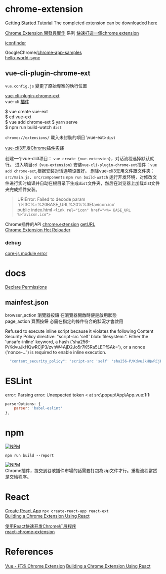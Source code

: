 # chrome-extension

[Getting Started Tutorial](https://developer.chrome.com/extensions/getstarted)
The completed extension can be downloaded [here](https://developer.chrome.com/extensions/examples/tutorials/get_started_complete.zip)


[Chrome Extension 開發與實作](https://ithelp.ithome.com.tw/users/20079450/ironman/1149) 系列
[快速打造一個chrome extension](https://ithelp.ithome.com.tw/articles/10186039)  

[iconfinder](https://www.iconfinder.com)  

GoogleChrome/[chrome-app-samples](https://github.com/GoogleChrome/chrome-app-samples)  
[hello-world-sync](https://github.com/GoogleChrome/chrome-app-samples/tree/master/samples/hello-world-sync)  

## vue-cli-plugin-chrome-ext

`vue.config.js` 變更了原始專案的執行位置  

[vue-cli-plugin-chrome-ext](https://github.com/superoo7/vue-cli-plugin-chrome-ext)  
vue-cli [插件](https://cli.vuejs.org/zh/guide/plugins-and-presets.html#插件)  

$ vue create vue-ext  
$ cd vue-ext  
$ vue add chrome-ext
$ yarn serve  
$ npm run build-watch `dist`  

`chrome://extensions/` 載入未封裝的項目  \vue-ext>`dist`

[vue-cli3开发Chrome插件实践](https://juejin.im/post/5ceca3d96fb9a07eea3252f9)  

创建一个vue-cli3项目： `vue create {vue-extension}`，对话流程选择默认就行。
进入项目`cd {vue-extension}`
安装`vue-cli-plugin-chrome-ext`插件：`vue add chrome-ext`,根据安装对话选项设置好。
删除vue-cli3无用文件跟文件夹：`src/main.js`、`src/components`
`npm run build-watch` 运行开发环境，对修改文件进行实时编译并自动在根目录下生成`dist`文件夹，然后在浏览器上加载dist文件夹完成插件安装。

> URIError: Failed to decode param '/%3C%=%20BASE_URL%20%%3Efavicon.ico'  
public index.html  `<link rel="icon" href="<%= BASE_URL %>favicon.ico">`  

Chrome插件的API 
[chrome.extension](https://developer.chrome.com/extensions/extension) [getURL](https://developer.chrome.com/extensions/extension#method-getURL)  
[Chrome Extension Hot Reloader](https://github.com/xpl/crx-hotreload)  

### debug

[core-js module error](https://github.com/vuejs/vue-cli/issues/3678)  

# docs

[Declare Permissions](https://developer.chrome.com/extensions/declare_permissions)  

## mainfest.json 

browser_action 瀏覽器按鈕 在瀏覽器開敵時便是啟用狀態  
page_action 頁面按鈕  必需在指定的條件符合的狀況才會啟用  

Refused to execute inline script because it violates the following Content Security Policy directive: "script-src 'self' blob: filesystem:". Either the 'unsafe-inline' keyword, a hash ('sha256-P/KdvuJkHQwRCjP3/zvhW4AjD2Jo5r7K5Ra5LETfSAk='), or a nonce ('nonce-...') is required to enable inline execution.

```js
  "content_security_policy": "script-src 'self' 'sha256-P/KdvuJkHQwRCjP3/zvhW4AjD2Jo5r7K5Ra5LETfSAk='; object-src 'self'"
```

# ESLint

error: Parsing error: Unexpected token < at src\popup\App\App.vue:1:1:

```js
parserOptions: {
    parser: 'babel-eslint'
},
```
# npm

[![NPM](https://nodei.co/npm/webpack-bundle-analyzer.png?downloads=true&stars=true)](https://nodei.co/npm/webpack-bundle-analyzer/)  

`npm run build --report`  

[![NPM](https://nodei.co/npm/zip-webpack-plugin.png?downloads=true&stars=true)](https://nodei.co/npm/zip-webpack-plugin/)  
Chrome插件，提交到谷歌插件市場的話需要打包為zip文件才行。重複流程當然是交給程序。

# React 

[Create React App](https://zh-hant.reactjs.org/docs/create-a-new-react-app.html)
`npx create-react-app react-ext`  
[Building a Chrome Extension Using React](https://medium.com/@gilfink/building-a-chrome-extension-using-react-c5bfe45aaf36)  

[使用React快速开发Chrome扩展程序](https://segmentfault.com/a/1190000014662427)  
[react-chrome-extension](https://github.com/satendra02/react-chrome-extension) 

# References

[Vue - 打造 Chrome Extension](https://dotblogs.com.tw/brian90191/2019/06/20/154311)
[Building a Chrome Extension Using React](https://medium.com/@gilfink/building-a-chrome-extension-using-react-c5bfe45aaf36)  